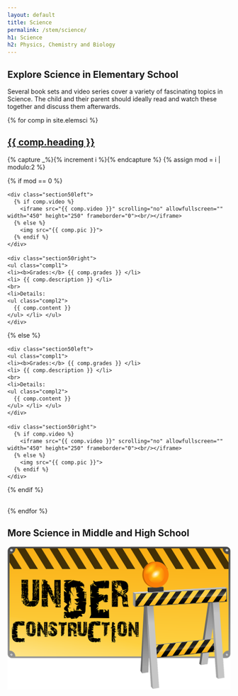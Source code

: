 ```yaml
---
layout: default
title: Science
permalink: /stem/science/
h1: Science
h2: Physics, Chemistry and Biology
---
```


<section50short> 
<h2>Explore Science in Elementary School</h2>
<p>Several book sets and video series cover a variety of fascinating topics in Science. The child and their parent should ideally read and watch these together and discuss them afterwards.</p>
</section50short>

{% for comp in site.elemsci %}  
<section50> 
  <h2> <a href=" {{ comp.toplink }} " target="_blank">{{ comp.heading }} </a> </h2>

  <!-- Use capture to prevent outputting i -->
  {% capture _%}{% increment i %}{% endcapture %}
  {% assign mod = i | modulo:2 %}

  <!-- For even loop runs, put pic to left. Switch for odd -->
  {% if mod == 0 %}

    <div class="section50left">
      {% if comp.video %}
        <iframe src="{{ comp.video }}" scrolling="no" allowfullscreen="" width="450" height="250" frameborder="0"><br/></iframe>
      {% else %}
        <img src="{{ comp.pic }}">
      {% endif %}
    </div>

    <div class="section50right">
    <ul class="compl1">
    <li><b>Grades:</b> {{ comp.grades }} </li>
    <li> {{ comp.description }} </li>
    <br>
    <li>Details:
    <ul class="compl2">
      {{ comp.content }} 
    </ul> </li> </ul>
    </div>

  {% else %}

    <div class="section50left">
    <ul class="compl1">
    <li><b>Grades:</b> {{ comp.grades }} </li>
    <li> {{ comp.description }} </li>
    <br>
    <li>Details:
    <ul class="compl2">
      {{ comp.content }} 
    </ul> </li> </ul>
    </div>

    <div class="section50right">
      {% if comp.video %}
        <iframe src="{{ comp.video }}" scrolling="no" allowfullscreen="" width="450" height="250" frameborder="0"><br/></iframe>
      {% else %}
        <img src="{{ comp.pic }}">
      {% endif %}
    </div>

  {% endif %}

</section50>
<br>
{% endfor %}

<section50short>
<h2>More Science in Middle and High School</h2>
<img class="center" src="/images/ComingSoon.png" style="width:600px; padding-bottom:50px;">
</section50short>
